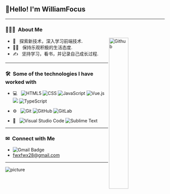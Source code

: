 <h2> 👋Hello!  I'm WilliamFocus</h2>

---

<h3> 👨🏻‍💻 &nbsp;About Me </h3>

<img width="35%" align="right" alt="Github" src="https://user-images.githubusercontent.com/48678280/88862734-4903af80-d201-11ea-968b-9c939d88a37c.gif" />

-  🌱 &nbsp; 探索新技术，深入学习前端技术.
-  🏃‍♂️ &nbsp; 保持乐观积极的生活态度.
-  ✍️ &nbsp; 坚持学习，看书，并记录自己成长过程.

---

<h3> 🛠 &nbsp;Some of the technologies I have worked with</h3>

- 💻 &nbsp;
  ![HTML5](https://img.shields.io/badge/-HTML5-333333?style=flat&logo=HTML5)
  ![CSS](https://img.shields.io/badge/-CSS-333333?style=flat&logo=CSS3&logoColor=1572B6)
  ![JavaScript](https://img.shields.io/badge/-JavaScript-333333?style=flat&logo=javascript)
  ![Vue.js](https://img.shields.io/badge/-Vuejs-black?style=flat-square&logo=vue.js&link=https://github.com/LuizCarlosAbbott/)
   <img src="https://img.shields.io/badge/-React-000000?style=flat&logo=react&logoColor=00c8ff">
  ![TypeScript](https://img.shields.io/badge/-TypeScript-000000?style=flat&logo=typescript)

- ⚙️ &nbsp;
  ![Git](https://img.shields.io/badge/-Git-333333?style=flat&logo=git)
  ![GitHub](https://img.shields.io/badge/-GitHub-333333?style=flat&logo=github)
  ![GitLab](https://img.shields.io/badge/-GitLab-FCA121?style=flat-square&logo=gitlab)

- 🔧 &nbsp;
  ![Visual Studio Code](https://img.shields.io/badge/-Visual%20Studio%20Code-333333?style=flat&logo=visual-studio-code&logoColor=007ACC)
  ![Sublime Text](http://img.shields.io/badge/-Sublime%20Text-3C4858?style=flat-square&logo=sublime-text)

---

<h3> ✉ &nbsp;Connect with Me </h3>

- ![Gmail Badge](https://img.shields.io/badge/-Gmail-c14438?style=flat-square&logo=Gmail&logoColor=white&link=mailto:dacelis0@misena.edu.co)
- <a href="https://mail.google.com/mail">fwxfwx28@gmail.com</a>

---

![picture](https://gitee.com/WilliamFocus/my-picbed/raw/master/img/run.gif)
